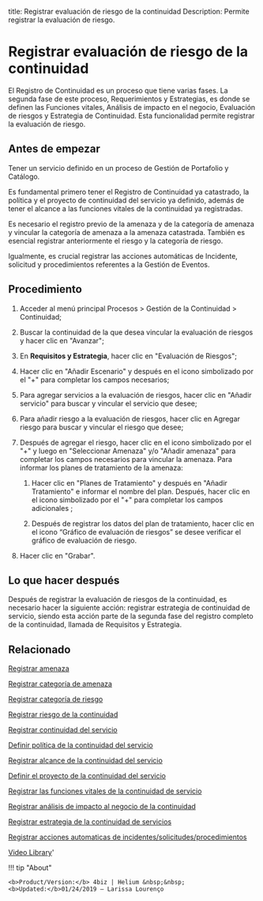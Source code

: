 title: Registrar evaluación de riesgo de la continuidad
Description: Permite registrar la evaluación de riesgo.
# Registrar evaluación de riesgo de la continuidad

El Registro de Continuidad es un proceso que tiene varias fases. La segunda fase de este proceso, Requerimientos y Estrategias, es donde se definen las Funciones vitales, Análisis de impacto en el negocio, Evaluación de riesgos y Estrategia de Continuidad. Esta funcionalidad permite registrar la evaluación de riesgo.

Antes de empezar
----------------

Tener un servicio definido en un proceso de Gestión de Portafolio y Catálogo.

Es fundamental primero tener el Registro de Continuidad ya catastrado, la
política y el proyecto de continuidad del servicio ya definido, además de tener
el alcance a las funciones vitales de la continuidad ya registradas.

Es necesario el registro previo de la amenaza y de la categoría de amenaza y
vincular la categoría de amenaza a la amenaza catastrada. También es esencial
registrar anteriormente el riesgo y la categoría de riesgo.

Igualmente, es crucial registrar las acciones automáticas de Incidente,
solicitud y procedimientos referentes a la Gestión de Eventos.

Procedimiento
-------------

1.  Acceder al menú principal Procesos \> Gestión de la Continuidad \>
    Continuidad;

2.  Buscar la continuidad de la que desea vincular la evaluación de riesgos y
    hacer clic en "Avanzar";

3.  En **Requisitos y Estrategia**, hacer clic en "Evaluación de Riesgos";

4.  Hacer clic en "Añadir Escenario" y después en el icono simbolizado por el
    "+" para completar los campos necesarios;

5.  Para agregar servicios a la evaluación de riesgos, hacer clic en "Añadir
    servicio" para buscar y vincular el servicio que desee;

6.  Para añadir riesgo a la evaluación de riesgos, hacer clic en Agregar riesgo
    para buscar y vincular el riesgo que desee;

7.  Después de agregar el riesgo, hacer clic en el icono simbolizado por el
    "+" y luego en "Seleccionar Amenaza" y/o "Añadir amenaza" para completar los
    campos necesarios para vincular la amenaza. Para informar los planes de
    tratamiento de la amenaza:

    1.  Hacer clic en "Planes de Tratamiento" y después en "Añadir Tratamiento"
        e informar el nombre del plan. Después, hacer clic en el
        icono simbolizado por el "+" para completar los campos adicionales ;

    2.  Después de registrar los datos del plan de tratamiento, hacer clic en el
        icono “Gráfico de evaluación de riesgos” se desee verificar el gráfico
        de evaluación de riesgo.

8.  Hacer clic en "Grabar".

Lo que hacer después
------------------------

Después de registrar la evaluación de riesgos de la continuidad, es necesario
hacer la siguiente acción: registrar estrategia de continuidad de servicio,
siendo esta acción parte de la segunda fase del registro completo de la
continuidad, llamada de Requisitos y Estrategia.

Relacionado
----------------

[Registrar amenaza](/es-es/4biz-helium/processes/continuity/configuration/register-threat.html)

[Registrar categoría de amenaza](/es-es/4biz-helium/processes/continuity/configuration/threat-category.html)

[Registrar categoría de riesgo](/es-es/4biz-helium/processes/continuity/configuration/risk-category.html)

[Registrar riesgo de la continuidad](/es-es/4biz-helium/processes/continuity/configuration/register-continuity-risk.html)

[Registrar continuidad del servicio](/es-es/4biz-helium/processes/continuity/use/register-service-continuity.html)

[Definir política de la continuidad del servicio](/es-es/4biz-helium/processes/continuity/use/continuity-policy.html)

[Registrar alcance de la continuidad del servicio](/es-es/4biz-helium/processes/continuity/use/service-continuity-scope.html)

[Definir el proyecto de la continuidad del servicio](/es-es/4biz-helium/processes/continuity/use/service-continuity-project.html)

[Registrar las funciones vitales de la continuidad de servicio](/es-es/4biz-helium/processes/continuity/use/continuity-vital-functions.html)

[Registrar análisis de impacto al negocio de la continuidad](/es-es/4biz-helium/processes/continuity/use/impact-analysis-continuity-business.html)

[Registrar estrategia de la continuidad de servicios](/es-es/4biz-helium/processes/continuity/use/service-continuity-strategy.html)

[Registrar acciones automaticas de incidentes/solicitudes/procedimientos](/es-es/4biz-helium/additional-features/automation-of-operation/configuration/register-automatic-actions-incident-request-procedure.html)

<i class='fa fa-youtube-play  fa-2x' style='color:#97ce17;vertical-align: middle;'> </i> [Video Library](https://www.youtube.com/playlist?list=PLB5qK2uzf2RMHcgQuDIzcuLqoHXYfihz1)'

!!! tip "About"

    <b>Product/Version:</b> 4biz | Helium &nbsp;&nbsp;
    <b>Updated:</b>01/24/2019 – Larissa Lourenço

